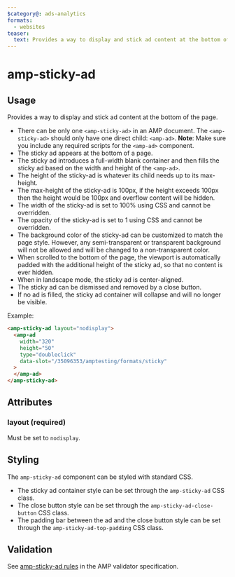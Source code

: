 ```yaml
---
$category@: ads-analytics
formats:
  - websites
teaser:
  text: Provides a way to display and stick ad content at the bottom of the page.
---
```


<!---
Copyright 2016 The AMP HTML Authors. All Rights Reserved.

Licensed under the Apache License, Version 2.0 (the "License");
you may not use this file except in compliance with the License.
You may obtain a copy of the License at

      http://www.apache.org/licenses/LICENSE-2.0

Unless required by applicable law or agreed to in writing, software
distributed under the License is distributed on an "AS-IS" BASIS,
WITHOUT WARRANTIES OR CONDITIONS OF ANY KIND, either express or implied.
See the License for the specific language governing permissions and
limitations under the License.
-->

# amp-sticky-ad

## Usage

Provides a way to display and stick ad content at the bottom of the page.

-   There can be only one `<amp-sticky-ad>` in an AMP document. The `<amp-sticky-ad>` should only have one direct child: `<amp-ad>`. **Note**: Make sure you include any required scripts for the `<amp-ad>` component.
-   The sticky ad appears at the bottom of a page.
-   The sticky ad introduces a full-width blank container and then fills the sticky ad based on the width and height of the `<amp-ad>`.
-   The height of the sticky-ad is whatever its child needs up to its max-height.
-   The max-height of the sticky-ad is 100px, if the height exceeds 100px then the height would be 100px and overflow content will be hidden.
-   The width of the sticky-ad is set to 100% using CSS and cannot be overridden.
-   The opacity of the sticky-ad is set to 1 using CSS and cannot be overridden.
-   The background color of the sticky-ad can be customized to match the page style. However, any semi-transparent or transparent background will not be allowed and will be changed to a non-transparent color.
-   When scrolled to the bottom of the page, the viewport is automatically padded with the additional height of the sticky ad, so that no content is ever hidden.
-   When in landscape mode, the sticky ad is center-aligned.
-   The sticky ad can be dismissed and removed by a close button.
-   If no ad is filled, the sticky ad container will collapse and will no longer be visible.

Example:

```html
<amp-sticky-ad layout="nodisplay">
  <amp-ad
    width="320"
    height="50"
    type="doubleclick"
    data-slot="/35096353/amptesting/formats/sticky"
  >
  </amp-ad>
</amp-sticky-ad>
```

## Attributes

### layout (required)

Must be set to `nodisplay`.

## Styling

The `amp-sticky-ad` component can be styled with standard CSS.

-   The sticky ad container style can be set through the `amp-sticky-ad` CSS class.
-   The close button style can be set through the `amp-sticky-ad-close-button` CSS class.
-   The padding bar between the ad and the close button style can be set through the `amp-sticky-ad-top-padding` CSS class.

## Validation

See [amp-sticky-ad rules](https://github.com/ampproject/amphtml/blob/main/extensions/amp-sticky-ad/validator-amp-sticky-ad.protoascii) in the AMP validator specification.
